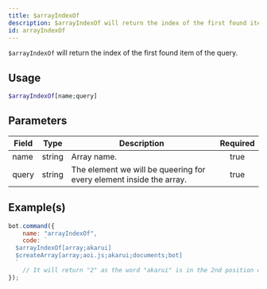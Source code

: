 ```yaml
---
title: $arrayIndexOf
description: $arrayIndexOf will return the index of the first found item of the query.
id: arrayIndexOf
---
```


`$arrayIndexOf` will return the index of the first found item of the query.

## Usage

```php
$arrayIndexOf[name;query]
```

## Parameters

| Field | Type   | Description                                                         | Required |
| ----- | ------ | ------------------------------------------------------------------- | :------: |
| name  | string | Array name.                                                         |   true   |
| query | string | The element we will be queering for every element inside the array. |   true   |

## Example(s)

```javascript
bot.command({
    name: "arrayIndexOf",
    code: `
  $arrayIndexOf[array;akarui]
  $createArray[array;aoi.js;akarui;documents;bot]
  `
    // It will return "2" as the word "akarui" is in the 2nd position of the array.
});
```